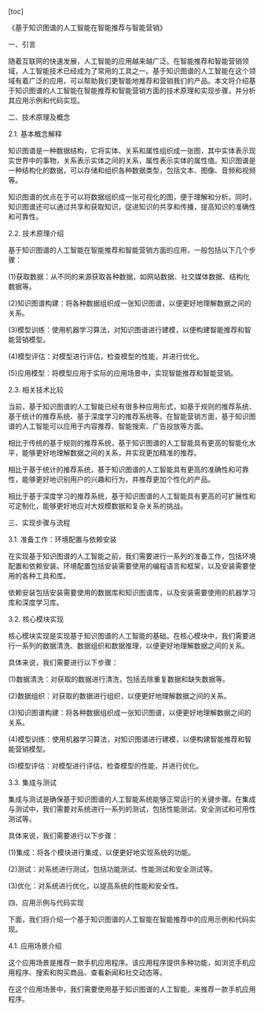 
[toc]                    
                
                
《基于知识图谱的人工智能在智能推荐与智能营销》

一、引言

随着互联网的快速发展，人工智能的应用越来越广泛。在智能推荐和智能营销领域，人工智能技术已经成为了常用的工具之一。基于知识图谱的人工智能在这个领域有着广泛的应用，可以帮助我们更智能地推荐和营销我们的产品。本文将介绍基于知识图谱的人工智能在智能推荐和智能营销方面的技术原理和实现步骤，并分析其应用示例和代码实现。

二、技术原理及概念

2.1. 基本概念解释

知识图谱是一种数据结构，它将实体、关系和属性组织成一张图，其中实体表示现实世界中的事物，关系表示实体之间的关系，属性表示实体的属性值。知识图谱是一种结构化的数据，可以存储和组织各种数据类型，包括文本、图像、音频和视频等。

知识图谱的优点在于可以将数据组织成一张可视化的图，便于理解和分析。同时，知识图谱还可以通过共享和获取知识，促进知识的共享和传播，提高知识的准确性和可靠性。

2.2. 技术原理介绍

基于知识图谱的人工智能在智能推荐和智能营销方面的应用，一般包括以下几个步骤：

(1)获取数据：从不同的来源获取各种数据，如网站数据、社交媒体数据、结构化数据等。

(2)知识图谱构建：将各种数据组织成一张知识图谱，以便更好地理解数据之间的关系。

(3)模型训练：使用机器学习算法，对知识图谱进行建模，以便构建智能推荐和智能营销模型。

(4)模型评估：对模型进行评估，检查模型的性能，并进行优化。

(5)应用模型：将模型应用于实际的应用场景中，实现智能推荐和智能营销。

2.3. 相关技术比较

当前，基于知识图谱的人工智能已经有很多种应用形式，如基于规则的推荐系统、基于统计的推荐系统、基于深度学习的推荐系统等。在智能营销方面，基于知识图谱的人工智能可以应用于内容推荐、智能搜索、广告投放等方面。

相比于传统的基于规则的推荐系统，基于知识图谱的人工智能具有更高的智能化水平，能够更好地理解数据之间的关系，并实现更加精准的推荐。

相比于基于统计的推荐系统，基于知识图谱的人工智能具有更高的准确性和可靠性，能够更好地识别用户的兴趣和行为，并推荐更加个性化的产品。

相比于基于深度学习的推荐系统，基于知识图谱的人工智能具有更高的可扩展性和可定制化，能够更好地应对大规模数据和复杂关系的挑战。

三、实现步骤与流程

3.1. 准备工作：环境配置与依赖安装

在实现基于知识图谱的人工智能之前，我们需要进行一系列的准备工作，包括环境配置和依赖安装。环境配置包括安装需要使用的编程语言和框架，以及安装需要使用的各种工具和库。

依赖安装包括安装需要使用的数据库和知识图谱库，以及安装需要使用的机器学习库和深度学习库。

3.2. 核心模块实现

核心模块实现是实现基于知识图谱的人工智能的基础。在核心模块中，我们需要进行一系列的数据清洗、数据组织和数据推理，以便更好地理解数据之间的关系。

具体来说，我们需要进行以下步骤：

(1)数据清洗：对获取的数据进行清洗，包括去除重复数据和缺失数据等。

(2)数据组织：对获取的数据进行组织，以便更好地理解数据之间的关系。

(3)知识图谱构建：将各种数据组织成一张知识图谱，以便更好地理解数据之间的关系。

(4)模型训练：使用机器学习算法，对知识图谱进行建模，以便构建智能推荐和智能营销模型。

(5)模型评估：对模型进行评估，检查模型的性能，并进行优化。

3.3. 集成与测试

集成与测试是确保基于知识图谱的人工智能系统能够正常运行的关键步骤。在集成与测试中，我们需要对系统进行一系列的测试，包括性能测试、安全测试和可用性测试等。

具体来说，我们需要进行以下步骤：

(1)集成：将各个模块进行集成，以便更好地实现系统的功能。

(2)测试：对系统进行测试，包括功能测试、性能测试和安全测试等。

(3)优化：对系统进行优化，以提高系统的性能和安全性。

四、应用示例与代码实现

下面，我们将介绍一个基于知识图谱的人工智能在智能推荐中的应用示例和代码实现。

4.1. 应用场景介绍

这个应用场景是推荐一款手机应用程序。该应用程序提供多种功能，如浏览手机应用程序、搜索和购买商品、查看新闻和社交动态等。

在这个应用场景中，我们需要使用基于知识图谱的人工智能，来推荐一款手机应用程序。

